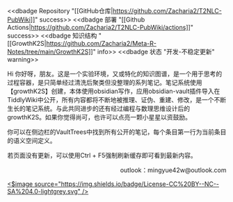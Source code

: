 <<dbadge Repository "[[GitHub仓库|https://github.com/Zacharia2/T2NLC-PubWiki]]" success>> <<dbadge 部署 "[[Github Actions|https://github.com/Zacharia2/T2NLC-PubWiki/actions]]" success>> <<dbadge 知识结构 "[[GrowthK2S|https://github.com/Zacharia2/Meta-R-Notes/tree/main/GrowthK2S]]" info>> <<dbadge 状态 "开发-不稳定更新" warning>>

Hi 你好呀，朋友。这是一个实验环境，又或特化的知识图谱，是一个用于思考的过程容器，是只简单经过清洗后聚类但没整理的系列笔记。笔记系统使用【growthK2S】创建，本体使用obsidian写作，应用obsidian-vault插件导入在TiddlyWiki中公开，所有内容都将不断地被推理、证伪、重建、修改，是一个不断生长的笔记系统。与此共同进步的还有经过编程与数理思维设计后的growthK2S。如果你觉得尚可，也许可以点亮一颗小星星以资鼓励。

你可以在侧边栏的VaultTrees中找到所有公开的笔记，每个条目第一行为当前条目的语义空间定义。

若页面没有更新，可以使用Ctrl + F5强制刷新缓存即可看到最新内容。

<p align="right">outlook：mingyue42w@outlook.com</p>

<a href="http://creativecommons.org/licenses/by-nc-sa/4.0/">
<$image source="https://img.shields.io/badge/License-CC%20BY--NC--SA%204.0-lightgrey.svg" />
</a>